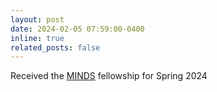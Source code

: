```yaml
---
layout: post
date: 2024-02-05 07:59:00-0400
inline: true
related_posts: false
---
```


Received the [MINDS](https://www.minds.jhu.edu/) fellowship for Spring 2024 

